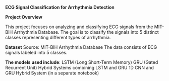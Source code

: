 **ECG Signal Classification for Arrhythmia Detection**

**Project Overview**

This project focuses on analyzing and classifying ECG signals from the MIT-BIH Arrhythmia Database. The goal is to classify the signals into 5 distinct classes representing different types of arrhythmia.

**Dataset**
Source: MIT-BIH Arrhythmia Database
The data consists of ECG signals labeled into 5 classes.

**The models used include**:
LSTM (Long Short-Term Memory)
GRU (Gated Recurrent Unit)
Hybrid Systems combining LSTM and GRU
1D CNN and GRU Hybrid System (in a separate notebook)



